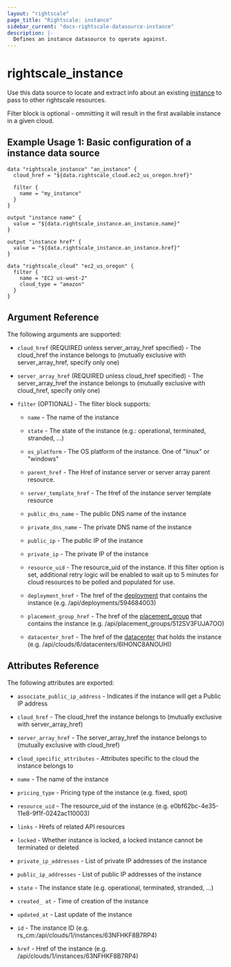 ```yaml
---
layout: "rightscale"
page_title: "Rightscale: instance"
sidebar_current: "docs-rightscale-datasource-instance"
description: |-
  Defines an instance datasource to operate against.
---
```


# rightscale_instance

Use this data source to locate and extract info about an existing [instance](http://reference.rightscale.com/api1.5/resources/ResourceInstances.html) to pass to other rightscale resources.

Filter block is optional - ommitting it will result in the first available instance in a given cloud.

## Example Usage 1: Basic configuration of a instance data source

```hcl
data "rightscale_instance" "an_instance" {
  cloud_href = "${data.rightscale_cloud.ec2_us_oregon.href}"

  filter {
    name = "my_instance"
  }
}

output "instance name" {
  value = "${data.rightscale_instance.an_instance.name}"
}

output "instance href" {
  value = "${data.rightscale_instance.an_instance.href}"
}

data "rightscale_cloud" "ec2_us_oregon" {
  filter {
    name = "EC2 us-west-2"
    cloud_type = "amazon"
  }
}
```

## Argument Reference

The following arguments are supported:

* `cloud_href` (REQUIRED unless server_array_href specified) - The cloud_href the instance belongs to (mutually exclusive with server_array_href, specify only one)

* `server_array_href` (REQUIRED unless cloud_href specified) - The server_array_href the instance belongs to (mutually exclusive with cloud_href, specify only one)

* `filter` (OPTIONAL) - The filter block supports:

  * `name` - The name of the instance

  * `state` - The state of the instance (e.g.: operational, terminated, stranded, ...)

  * `os_platform` - The OS platform of the instance. One of "linux" or "windows"

  * `parent_href` - The Href of instance server or server array parent resource.

  * `server_template_href` - The Href of the instance server template resource

  * `public_dns_name` - The public DNS name of the instance

  * `private_dns_name` - The private DNS name of the instance

  * `public_ip` - The public IP of the instance

  * `private_ip` - The private IP of the instance

  * `resource_uid` - The resource_uid of the instance.  If this filter option is set, additional retry logic will be enabled to wait up to 5 minutes for cloud resources to be polled and populated for use.

  * `deployment_href` - The href of the [deployment](http://docs.rightscale.com/cm/dashboard/manage/deployments/) that contains the instance (e.g. /api/deployments/594684003)

  * `placement_group_href` - The href of the [placement_group](http://docs.rightscale.com/cm/dashboard/clouds/aws/ec2_placement_groups.html) that contains the instance (e.g. /api/placement_groups/512SV3FUJA7OO)

  * `datacenter_href` - The href of the [datacenter](http://docs.rightscale.com/cm/dashboard/clouds/generic/datacenter_zones_concepts.html) that holds the instance (e.g. /api/clouds/6/datacenters/6IHONC8ANOUHI)

## Attributes Reference

The following attributes are exported:

* `associate_public_ip_address` - Indicates if the instance will get a Public IP address

* `cloud_href` - The cloud_href the instance belongs to (mutually exclusive with server_array_href)

* `server_array_href` - The server_array_href the instance belongs to (mutually exclusive with cloud_href)

* `cloud_specific_attributes` - Attributes specific to the cloud the instance belongs to

* `name` - The name of the instance

* `pricing_type` - Pricing type of the instance (e.g. fixed, spot)

* `resource_uid` - The resource_uid of the instance (e.g. e0bf62bc-4e35-11e8-9f1f-0242ac110003)

* `links` - Hrefs of related API resources

* `locked` - Whether instance is locked, a locked instance cannot be terminated or deleted

* `private_ip_addresses` - List of private IP addresses of the instance

* `public_ip_addresses` - List of public IP addresses of the instance

* `state` - The instance state (e.g. operational, terminated, stranded, ...)

* `created_ at` - Time of creation of the instance

* `updated_at` - Last update of the instance

* `id` - The instance ID (e.g. rs_cm:/api/clouds/1/instances/63NFHKF8B7RP4)

* `href` - Href of the instance (e.g. /api/clouds/1/instances/63NFHKF8B7RP4)